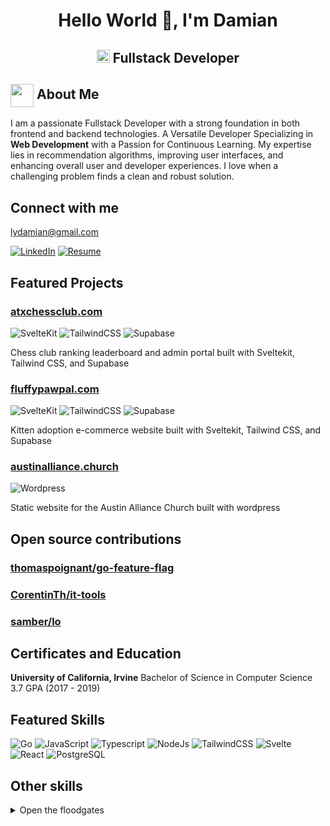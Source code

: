 <h1 align="center">Hello World 👋, I'm Damian</h2>
<h2 align="center">
  <img src="https://komarev.com/ghpvc/?username=lydamian&style=for-the-badge" alt="Profile Views" style="height:21px;">
Fullstack Developer
</h2>

## <img align ='center' src="https://i.giphy.com/media/v1.Y2lkPTc5MGI3NjExdjh2dDM4bDhyYzM5NmppaHJ6dG56Mmh3bTkyanFkdWRvZ3R1cGoycSZlcD12MV9pbnRlcm5hbF9naWZfYnlfaWQmY3Q9ZQ/LOnt6uqjD9OexmQJRB/giphy.gif" width="37" /> About Me

I am a passionate Fullstack Developer with a strong foundation in both frontend and backend technologies. A Versatile Developer Specializing in <strong>Web Development</strong> with a Passion for Continuous Learning. My expertise lies in recommendation algorithms, improving user interfaces, and enhancing overall user and developer experiences. I love when a challenging problem finds a clean and robust solution.

## Connect with me

<lydamian@gmail.com>

<!-- <[LinkedIn](https://www.linkedin.com/in/lydamian) -->
[![LinkedIn](https://img.shields.io/badge/LinkedIn-0077B5?style=for-the-badge&logo=linkedin&logoColor=white)](https://www.linkedin.com/in/lydamian)
[![Resume](https://img.shields.io/badge/Resume-205E99?style=for-the-badge&logo=resume&logoColor=white)](https://github.com/lydamian/lydamian/blob/main/resume.pdf)

## Featured Projects

### [atxchessclub.com](https://www.atxchessclub.com/)

![SvelteKit](https://img.shields.io/badge/SvelteKit-%23f1413d.svg?logo=svelte&style=for-the-badge&logoColor=white)
![TailwindCSS](https://img.shields.io/badge/tailwindcss-%2338B2AC.svg?style=for-the-badge&logo=tailwind-css&logoColor=white)
![Supabase](https://shields.io/badge/supabase-black?logo=supabase&style=for-the-badge)

Chess club ranking leaderboard and admin portal built with Sveltekit, Tailwind CSS, and Supabase

### [fluffypawpal.com](https://fluffypawpal.com)

![SvelteKit](https://img.shields.io/badge/SvelteKit-%23f1413d.svg?logo=svelte&style=for-the-badge&logoColor=white)
![TailwindCSS](https://img.shields.io/badge/tailwindcss-%2338B2AC.svg?style=for-the-badge&logo=tailwind-css&logoColor=white)
![Supabase](https://shields.io/badge/supabase-black?logo=supabase&style=for-the-badge)

Kitten adoption e-commerce website built with Sveltekit, Tailwind CSS, and Supabase

### [austinalliance.church](https://austinalliance.church)

![Wordpress](https://img.shields.io/badge/WordPress-%2321759B.svg?logo=wordpress&style=for-the-badge&logoColor=white)

Static website for the Austin Alliance Church built with wordpress

## Open source contributions

### [thomaspoignant/go-feature-flag](https://github.com/thomaspoignant/go-feature-flag)
### [CorentinTh/it-tools](https://github.com/CorentinTh/it-toolsgo-feature-flag)
### [samber/lo](https://github.com/samber/lo)

## Certificates and Education

  **University of California, Irvine** Bachelor of Science in Computer Science 3.7 GPA (2017 - 2019)

## Featured Skills
  ![Go](https://img.shields.io/badge/Go-00ADD8?style=for-the-badge&logo=go&logoColor=white
  )
  ![JavaScript](https://img.shields.io/badge/javascript-%23323330.svg?style=for-the-badge&logo=javascript&logoColor=%23F7DF1E)
  ![Typescript](https://img.shields.io/badge/TypeScript-007ACC?style=for-the-badge&logo=typescript&logoColor=white)
  ![NodeJs](https://img.shields.io/badge/Node.js-43853D?style=for-the-badge&logo=node.js&logoColor=white
  )
  ![TailwindCSS](https://img.shields.io/badge/tailwindcss-%2338B2AC.svg?style=for-the-badge&logo=tailwind-css&logoColor=white)
  ![Svelte](https://img.shields.io/badge/svelte-%23f1413d.svg?style=for-the-badge&logo=svelte&logoColor=white)
  ![React](https://img.shields.io/badge/react-%2320232a.svg?style=for-the-badge&logo=react&logoColor=%2361DAFB)
  ![PostgreSQL](https://img.shields.io/badge/PostgreSQL-316192?style=for-the-badge&logo=postgresql&logoColor=white)

## Other skills
<details>
  <summary>Open the floodgates</summary>

  ![Bash](https://img.shields.io/badge/Bash-4EAA25?logo=gnubash&style=for-the-badge&logoColor=fff)
  ![PHP](https://img.shields.io/badge/PHP-777BB4?style=for-the-badge&logo=php&logoColor=white)
  ![C](https://img.shields.io/badge/c-%2300599C.svg?style=for-the-badge&logo=c&logoColor=white)
  ![C++](https://img.shields.io/badge/c++-%2300599C.svg?style=for-the-badge&logo=c%2B%2B&logoColor=white)  
  ![Java](https://img.shields.io/badge/java-%23ED8B00.svg?style=for-the-badge&logo=java&logoColor=white)
  ![Kotlin](https://img.shields.io/badge/kotlin-%230095D5.svg?style=for-the-badge&logo=kotlin&logoColor=white)
  ![Python](https://img.shields.io/badge/python-3670A0?style=for-the-badge&logo=python&logoColor=ffdd54)
  ![Markdown](https://img.shields.io/badge/markdown-%23000000.svg?style=for-the-badge&logo=markdown&logoColor=white)
  ![CSS3](https://img.shields.io/badge/css3-%231572B6.svg?style=for-the-badge&logo=css3&logoColor=white)
  ![HTML5](https://img.shields.io/badge/html5-%23E34F26.svg?style=for-the-badge&logo=html5&logoColor=white)
  ![Supabase](https://shields.io/badge/supabase-black?logo=supabase&style=for-the-badge)
  ![Vite](https://img.shields.io/badge/Vite-646CFF?style=for-the-badge&logo=vite&logoColor=fff)
  ![SvelteKit](https://img.shields.io/badge/SvelteKit-%23f1413d.svg?logo=svelte&style=for-the-badge&logoColor=white)
  ![Svelte](https://img.shields.io/badge/Svelte-4A4A55?style=for-the-badge&logo=svelte)
  ![Bootstrap](https://img.shields.io/badge/bootstrap-%23563D7C.svg?style=for-the-badge&logo=bootstrap&logoColor=white)
  ![Django](https://img.shields.io/badge/django-%23092E20.svg?style=for-the-badge&logo=django&logoColor=white)
  ![DaisyUI](https://img.shields.io/badge/DaisyUI-5A0EF8?logo=daisyui&style=for-the-badge&logoColor=fff)
  ![ANDROID](https://img.shields.io/badge/android-%2320232a.svg?style=for-the-badge&logo=android&logoColor=%a4c639)
  ![Next JS](https://img.shields.io/badge/Next-black?style=for-the-badge&logo=next.js&logoColor=white)
  ![jQuery](https://img.shields.io/badge/jquery-%230769AD.svg?style=for-the-badge&logo=jquery&logoColor=white)
  ![Express.js](https://img.shields.io/badge/threejs-black?style=for-the-badge&logo=three.js&logoColor=white)
  ![Firebase](https://img.shields.io/badge/firebase-%23039BE5.svg?style=for-the-badge&logo=firebase)
  ![MySQL](https://img.shields.io/badge/mysql-%2300f.svg?style=for-the-badge&logo=mysql&logoColor=white)
  ![MongoDB](https://img.shields.io/badge/MongoDB-%234ea94b.svg?style=for-the-badge&logo=mongodb&logoColor=white)
  ![SQLite](https://img.shields.io/badge/sqlite-%2307405e.svg?style=for-the-badge&logo=sqlite&logoColor=white)
  ![AWS](https://img.shields.io/badge/AWS-%23FF9900.svg?style=for-the-badge&logo=amazon-aws&logoColor=white)
  ![Netlify](https://img.shields.io/badge/netlify-%23000000.svg?style=for-the-badge&logo=netlify&logoColor=#00C7B7)
  ![Heroku](https://img.shields.io/badge/heroku-%23430098.svg?style=for-the-badge&logo=heroku&logoColor=white)
  ![Vercel](https://img.shields.io/badge/vercel-%23000000.svg?style=for-the-badge&logo=vercel&logoColor=white)
  ![Arduino](https://img.shields.io/badge/-Arduino-00979D?style=for-the-badge&logo=Arduino&logoColor=white)
  ![Adobe Lightroom](https://img.shields.io/badge/Adobe%20Lightroom-31A8FF.svg?style=for-the-badge&logo=Adobe%20Lightroom&logoColor=white)
  ![Adobe Photoshop](https://img.shields.io/badge/adobephotoshop-%2331A8FF.svg?style=for-the-badge&logo=adobephotoshop&logoColor=white)
  ![Adobe Premiere Pro](https://img.shields.io/badge/Adobe%20Premiere%20Pro-9999FF.svg?style=for-the-badge&logo=Adobe%20Premiere%20Pro&logoColor=white)
  ![Inkscape](https://img.shields.io/badge/Inkscape-e0e0e0?style=for-the-badge&logo=inkscape&logoColor=080A13)
  ![Adobe InDesign](https://img.shields.io/badge/Adobe%20InDesign-EE3D8F?style=for-the-badge&logo=Adobe%20InDesign&logoColor=white)
  ![Figma](https://img.shields.io/badge/figma-%23F24E1E.svg?style=for-the-badge&logo=figma&logoColor=white)
  ![Notion](https://img.shields.io/badge/Notion-%23000000.svg?style=for-the-badge&logo=notion&logoColor=white)
</details>
